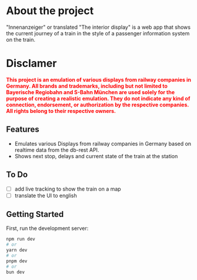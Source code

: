 # About the project

"Innenanzeiger" or translated "The interior display" is a web app that shows the current journey of a train in the style of a passenger information system on the train.
# Disclamer
<p style="font-weight: bold; color: red;">
This project is an emulation of various displays from railway companies in Germany. All brands and trademarks, including but not limited to Bayerische Regiobahn and S-Bahn München are used solely for the purpose of creating a realistic emulation. They do not indicate any kind of connection, endorsement, or authorization by the respective companies. All rights belong to their respective owners. 
</p>

## Features
 - Emulates various Displays from railway companies in Germany based on realtime data from the db-rest API.
 - Shows next stop, delays and current state of the train at the station

## To Do
 - [ ] add live tracking to show the train on a map
 - [ ] translate the UI to english
## Getting Started

First, run the development server:

```bash
npm run dev
# or
yarn dev
# or
pnpm dev
# or
bun dev
```
